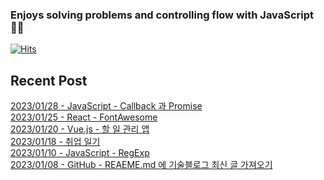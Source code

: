 
### Enjoys solving problems and controlling flow with JavaScript 🫶🏻
[![Hits](https://hits.seeyoufarm.com/api/count/incr/badge.svg?url=https%3A%2F%2Fgithub.com%2Fbitnaleeeee&count_bg=%23555555&title_bg=%23555555&icon=&icon_color=%23E7E7E7&title=hits&edge_flat=false)](https://hits.seeyoufarm.com)
## Recent Post 

[2023/01/28 - JavaScript - Callback 과 Promise](https://bitnaleeeee.github.io/javascript-callback/) <br/>
[2023/01/25 - React - FontAwesome](https://bitnaleeeee.github.io/fontawsome/) <br/>
[2023/01/20 - Vue.js - 할 일 관리 앱](https://bitnaleeeee.github.io/to-do-list-vue/) <br/>
[2023/01/18 - 취업 일기](https://bitnaleeeee.github.io/career/) <br/>
[2023/01/10 - JavaScript - RegExp](https://bitnaleeeee.github.io/RegExp/) <br/>
[2023/01/08 - GitHub - REAEME.md 에 기술블로그 최신 글 가져오기](https://bitnaleeeee.github.io/reade-me-style/) <br/>
